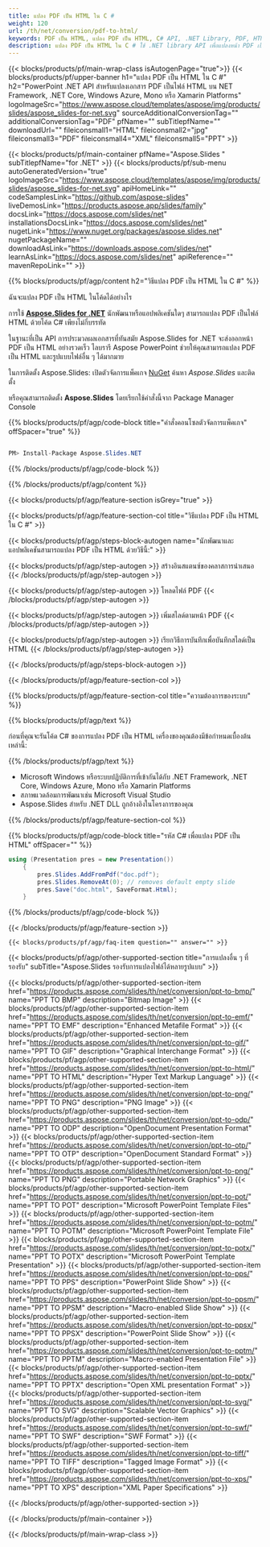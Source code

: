 ```yaml
---
title: แปลง PDF เป็น HTML ใน C #
weight: 120
url: /th/net/conversion/pdf-to-html/ 
keywords: PDF เป็น HTML, แปลง PDF เป็น HTML, C# API, .NET Library, PDF, HTML
description: แปลง PDF เป็น HTML ใน C # ใช้ .NET library API เพื่อแปลงหน้า PDF เป็นไฟล์ HTML
---
```


{{< blocks/products/pf/main-wrap-class isAutogenPage="true">}}
{{< blocks/products/pf/upper-banner h1="แปลง PDF เป็น HTML ใน C #" h2="PowerPoint .NET API สำหรับแปลงเอกสาร PDF เป็นไฟล์ HTML บน NET Framework, .NET Core, Windows Azure, Mono หรือ Xamarin Platforms" logoImageSrc="https://www.aspose.cloud/templates/aspose/img/products/slides/aspose_slides-for-net.svg" sourceAdditionalConversionTag="" additionalConversionTag="PDF" pfName="" subTitlepfName="" downloadUrl="" fileiconsmall1="HTML" fileiconsmall2="jpg" fileiconsmall3="PDF" fileiconsmall4="XML" fileiconsmall5="PPT" >}}

{{< blocks/products/pf/main-container pfName="Aspose.Slides " subTitlepfName="for .NET" >}}
{{< blocks/products/pf/sub-menu autoGeneratedVersion="true" logoImageSrc="https://www.aspose.cloud/templates/aspose/img/products/slides/aspose_slides-for-net.svg" apiHomeLink="" codeSamplesLink="https://github.com/aspose-slides" liveDemosLink="https://products.aspose.app/slides/family" docsLink="https://docs.aspose.com/slides/net" installationsDocsLink="https://docs.aspose.com/slides/net" nugetLink="https://www.nuget.org/packages/aspose.slides.net" nugetPackageName="" downloadAsLink="https://downloads.aspose.com/slides/net" learnAsLink="https://docs.aspose.com/slides/net" apiReference="" mavenRepoLink="" >}}


{{% blocks/products/pf/agp/content h2="วิธีแปลง PDF เป็น HTML ใน C #" %}}

ฉันจะแปลง PDF เป็น HTML ในโค้ดได้อย่างไร

การใช้ [**Aspose.Slides for .NET**](https://products.aspose.com/slides/th/net/) นักพัฒนาหรือแอปพลิเคชันใดๆ สามารถแปลง PDF เป็นไฟล์ HTML ด้วยโค้ด C# เพียงไม่กี่บรรทัด

ในฐานะที่เป็น API การประมวลผลเอกสารที่ทันสมัย ​​Aspose.Slides for .NET จะส่งออกหน้า PDF เป็น HTML อย่างรวดเร็ว ไลบรารี Aspose PowerPoint ช่วยให้คุณสามารถแปลง PDF เป็น HTML และรูปแบบไฟล์อื่น ๆ ได้มากมาย

ในการติดตั้ง Aspose.Slides: เปิดตัวจัดการแพ็คเกจ [NuGet](https://www.nuget.org/packages/aspose.slides.net) ค้นหา *Aspose.Slides* และติดตั้ง
 
หรือคุณสามารถติดตั้ง **Aspose.Slides** โดยเรียกใช้คำสั่งนี้จาก Package Manager Console

{{% blocks/products/pf/agp/code-block title="คำสั่งคอนโซลตัวจัดการแพ็คเกจ" offSpacer="true" %}}

```cs

PM> Install-Package Aspose.Slides.NET

```

{{% /blocks/products/pf/agp/code-block %}}

{{% /blocks/products/pf/agp/content %}}

{{< blocks/products/pf/agp/feature-section isGrey="true" >}}


{{< blocks/products/pf/agp/feature-section-col title="วิธีแปลง PDF เป็น HTML ใน C #" >}}

{{< blocks/products/pf/agp/steps-block-autogen name="นักพัฒนาและแอปพลิเคชันสามารถแปลง PDF เป็น HTML ด้วยวิธีนี้:" >}}

{{< blocks/products/pf/agp/step-autogen >}}
สร้างอินสแตนซ์ของคลาสการนำเสนอ
{{< /blocks/products/pf/agp/step-autogen >}}

{{< blocks/products/pf/agp/step-autogen >}}
โหลดไฟล์ PDF
{{< /blocks/products/pf/agp/step-autogen >}}

{{< blocks/products/pf/agp/step-autogen >}}
เพิ่มสไลด์ตามหน้า PDF
{{< /blocks/products/pf/agp/step-autogen >}}

{{< blocks/products/pf/agp/step-autogen >}}
เรียกวิธีการบันทึกเพื่อบันทึกสไลด์เป็น HTML
{{< /blocks/products/pf/agp/step-autogen >}}

{{< /blocks/products/pf/agp/steps-block-autogen >}}

{{< /blocks/products/pf/agp/feature-section-col >}}

{{% blocks/products/pf/agp/feature-section-col title="ความต้องการของระบบ" %}}

{{% blocks/products/pf/agp/text %}}

 ก่อนที่คุณจะรันโค้ด C# ของการแปลง PDF เป็น HTML เครื่องของคุณต้องมีข้อกำหนดเบื้องต้นเหล่านี้:

{{% /blocks/products/pf/agp/text %}}

- Microsoft Windows หรือระบบปฏิบัติการที่เข้ากันได้กับ .NET Framework, .NET Core, Windows Azure, Mono หรือ Xamarin Platforms
- สภาพแวดล้อมการพัฒนาเช่น Microsoft Visual Studio
- Aspose.Slides สำหรับ .NET DLL ถูกอ้างอิงในโครงการของคุณ

{{% /blocks/products/pf/agp/feature-section-col %}}

{{% blocks/products/pf/agp/code-block title="รหัส C# เพื่อแปลง PDF เป็น HTML" offSpacer="" %}}

```cs
using (Presentation pres = new Presentation())
    {
        pres.Slides.AddFromPdf("doc.pdf");
        pres.Slides.RemoveAt(0); // removes default empty slide
        pres.Save("doc.html", SaveFormat.Html);
    }
```

{{% /blocks/products/pf/agp/code-block %}}

{{< /blocks/products/pf/agp/feature-section >}}

    {{< blocks/products/pf/agp/faq-item question="" answer="" >}}
 

<!-- aboutfile Starts -->

<!-- aboutfile Ends -->
    
{{< blocks/products/pf/agp/other-supported-section title="การแปลงอื่น ๆ ที่รองรับ" subTitle="Aspose.Slides รองรับการแปลงไฟล์ได้หลายรูปแบบ" >}}

{{< blocks/products/pf/agp/other-supported-section-item href="https://products.aspose.com/slides/th/net/conversion/ppt-to-bmp/" name="PPT TO BMP" description="Bitmap Image" >}}
{{< blocks/products/pf/agp/other-supported-section-item href="https://products.aspose.com/slides/th/net/conversion/ppt-to-emf/" name="PPT TO EMF" description="Enhanced Metafile Format" >}}
{{< blocks/products/pf/agp/other-supported-section-item href="https://products.aspose.com/slides/th/net/conversion/ppt-to-gif/" name="PPT TO GIF" description="Graphical Interchange Format" >}}
{{< blocks/products/pf/agp/other-supported-section-item href="https://products.aspose.com/slides/th/net/conversion/ppt-to-html/" name="PPT TO HTML" description="Hyper Text Markup Language" >}}
{{< blocks/products/pf/agp/other-supported-section-item href="https://products.aspose.com/slides/th/net/conversion/ppt-to-png/" name="PPT TO PNG" description="PNG Image" >}}
{{< blocks/products/pf/agp/other-supported-section-item href="https://products.aspose.com/slides/th/net/conversion/ppt-to-odp/" name="PPT TO ODP" description="OpenDocument Presentation Format" >}}
{{< blocks/products/pf/agp/other-supported-section-item href="https://products.aspose.com/slides/th/net/conversion/ppt-to-otp/" name="PPT TO OTP" description="OpenDocument Standard Format" >}}
{{< blocks/products/pf/agp/other-supported-section-item href="https://products.aspose.com/slides/th/net/conversion/ppt-to-png/" name="PPT TO PNG" description="Portable Network Graphics" >}}
{{< blocks/products/pf/agp/other-supported-section-item href="https://products.aspose.com/slides/th/net/conversion/ppt-to-pot/" name="PPT TO POT" description="Microsoft PowerPoint Template Files" >}}
{{< blocks/products/pf/agp/other-supported-section-item href="https://products.aspose.com/slides/th/net/conversion/ppt-to-potm/" name="PPT TO POTM" description="Microsoft PowerPoint Template File" >}}
{{< blocks/products/pf/agp/other-supported-section-item href="https://products.aspose.com/slides/th/net/conversion/ppt-to-potx/" name="PPT TO POTX" description="Microsoft PowerPoint Template Presentation" >}}
{{< blocks/products/pf/agp/other-supported-section-item href="https://products.aspose.com/slides/th/net/conversion/ppt-to-pps/" name="PPT TO PPS" description="PowerPoint Slide Show" >}}
{{< blocks/products/pf/agp/other-supported-section-item href="https://products.aspose.com/slides/th/net/conversion/ppt-to-ppsm/" name="PPT TO PPSM" description="Macro-enabled Slide Show" >}}
{{< blocks/products/pf/agp/other-supported-section-item href="https://products.aspose.com/slides/th/net/conversion/ppt-to-ppsx/" name="PPT TO PPSX" description="PowerPoint Slide Show" >}}
{{< blocks/products/pf/agp/other-supported-section-item href="https://products.aspose.com/slides/th/net/conversion/ppt-to-pptm/" name="PPT TO PPTM" description="Macro-enabled Presentation File" >}}
{{< blocks/products/pf/agp/other-supported-section-item href="https://products.aspose.com/slides/th/net/conversion/ppt-to-pptx/" name="PPT TO PPTX" description="Open XML presentation Format" >}}
{{< blocks/products/pf/agp/other-supported-section-item href="https://products.aspose.com/slides/th/net/conversion/ppt-to-svg/" name="PPT TO SVG" description="Scalable Vector Graphics" >}}
{{< blocks/products/pf/agp/other-supported-section-item href="https://products.aspose.com/slides/th/net/conversion/ppt-to-swf/" name="PPT TO SWF" description="SWF Format" >}}
{{< blocks/products/pf/agp/other-supported-section-item href="https://products.aspose.com/slides/th/net/conversion/ppt-to-tiff/" name="PPT TO TIFF" description="Tagged Image Format" >}}
{{< blocks/products/pf/agp/other-supported-section-item href="https://products.aspose.com/slides/th/net/conversion/ppt-to-xps/" name="PPT TO XPS" description="XML Paper Specifications" >}}

{{< /blocks/products/pf/agp/other-supported-section >}}

{{< /blocks/products/pf/main-container >}}
    
{{< /blocks/products/pf/main-wrap-class >}}